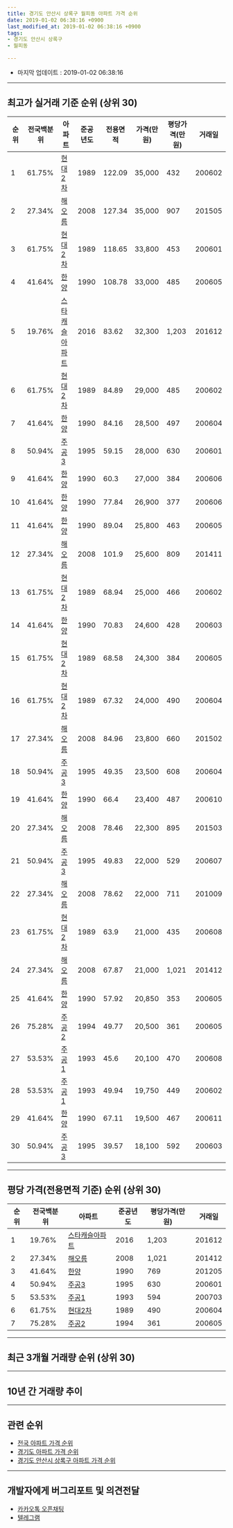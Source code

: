 ```yaml
---
title: 경기도 안산시 상록구 월피동 아파트 가격 순위
date: 2019-01-02 06:38:16 +0900
last_modified_at: 2019-01-02 06:38:16 +0900
tags:
- 경기도 안산시 상록구
- 월피동

---
```


* 마지막 업데이트 : 2019-01-02 06:38:16

---

## 최고가 실거래 기준 순위 (상위 30)


|순위|전국백분위|아파트|준공년도|전용면적|가격(만원)|평당가격(만원)|거래일|
|---|---|---|---|---|---|---|---|
|1|61.75%|[현대2차](https://search.naver.com/search.naver?query=%EA%B2%BD%EA%B8%B0%EB%8F%84+%EC%95%88%EC%82%B0%EC%8B%9C+%EC%83%81%EB%A1%9D%EA%B5%AC+%EC%9B%94%ED%94%BC%EB%8F%99+%ED%98%84%EB%8C%802%EC%B0%A8)|1989|122.09|35,000|432|200602|
|2|27.34%|[해오름](https://search.naver.com/search.naver?query=%EA%B2%BD%EA%B8%B0%EB%8F%84+%EC%95%88%EC%82%B0%EC%8B%9C+%EC%83%81%EB%A1%9D%EA%B5%AC+%EC%9B%94%ED%94%BC%EB%8F%99+%ED%95%B4%EC%98%A4%EB%A6%84)|2008|127.34|35,000|907|201505|
|3|61.75%|[현대2차](https://search.naver.com/search.naver?query=%EA%B2%BD%EA%B8%B0%EB%8F%84+%EC%95%88%EC%82%B0%EC%8B%9C+%EC%83%81%EB%A1%9D%EA%B5%AC+%EC%9B%94%ED%94%BC%EB%8F%99+%ED%98%84%EB%8C%802%EC%B0%A8)|1989|118.65|33,800|453|200601|
|4|41.64%|[한양](https://search.naver.com/search.naver?query=%EA%B2%BD%EA%B8%B0%EB%8F%84+%EC%95%88%EC%82%B0%EC%8B%9C+%EC%83%81%EB%A1%9D%EA%B5%AC+%EC%9B%94%ED%94%BC%EB%8F%99+%ED%95%9C%EC%96%91)|1990|108.78|33,000|485|200605|
|5|19.76%|[스타캐슬아파트](https://search.naver.com/search.naver?query=%EA%B2%BD%EA%B8%B0%EB%8F%84+%EC%95%88%EC%82%B0%EC%8B%9C+%EC%83%81%EB%A1%9D%EA%B5%AC+%EC%9B%94%ED%94%BC%EB%8F%99+%EC%8A%A4%ED%83%80%EC%BA%90%EC%8A%AC%EC%95%84%ED%8C%8C%ED%8A%B8)|2016|83.62|32,300|1,203|201612|
|6|61.75%|[현대2차](https://search.naver.com/search.naver?query=%EA%B2%BD%EA%B8%B0%EB%8F%84+%EC%95%88%EC%82%B0%EC%8B%9C+%EC%83%81%EB%A1%9D%EA%B5%AC+%EC%9B%94%ED%94%BC%EB%8F%99+%ED%98%84%EB%8C%802%EC%B0%A8)|1989|84.89|29,000|485|200602|
|7|41.64%|[한양](https://search.naver.com/search.naver?query=%EA%B2%BD%EA%B8%B0%EB%8F%84+%EC%95%88%EC%82%B0%EC%8B%9C+%EC%83%81%EB%A1%9D%EA%B5%AC+%EC%9B%94%ED%94%BC%EB%8F%99+%ED%95%9C%EC%96%91)|1990|84.16|28,500|497|200604|
|8|50.94%|[주공3](https://search.naver.com/search.naver?query=%EA%B2%BD%EA%B8%B0%EB%8F%84+%EC%95%88%EC%82%B0%EC%8B%9C+%EC%83%81%EB%A1%9D%EA%B5%AC+%EC%9B%94%ED%94%BC%EB%8F%99+%EC%A3%BC%EA%B3%B53)|1995|59.15|28,000|630|200601|
|9|41.64%|[한양](https://search.naver.com/search.naver?query=%EA%B2%BD%EA%B8%B0%EB%8F%84+%EC%95%88%EC%82%B0%EC%8B%9C+%EC%83%81%EB%A1%9D%EA%B5%AC+%EC%9B%94%ED%94%BC%EB%8F%99+%ED%95%9C%EC%96%91)|1990|60.3|27,000|384|200606|
|10|41.64%|[한양](https://search.naver.com/search.naver?query=%EA%B2%BD%EA%B8%B0%EB%8F%84+%EC%95%88%EC%82%B0%EC%8B%9C+%EC%83%81%EB%A1%9D%EA%B5%AC+%EC%9B%94%ED%94%BC%EB%8F%99+%ED%95%9C%EC%96%91)|1990|77.84|26,900|377|200606|
|11|41.64%|[한양](https://search.naver.com/search.naver?query=%EA%B2%BD%EA%B8%B0%EB%8F%84+%EC%95%88%EC%82%B0%EC%8B%9C+%EC%83%81%EB%A1%9D%EA%B5%AC+%EC%9B%94%ED%94%BC%EB%8F%99+%ED%95%9C%EC%96%91)|1990|89.04|25,800|463|200605|
|12|27.34%|[해오름](https://search.naver.com/search.naver?query=%EA%B2%BD%EA%B8%B0%EB%8F%84+%EC%95%88%EC%82%B0%EC%8B%9C+%EC%83%81%EB%A1%9D%EA%B5%AC+%EC%9B%94%ED%94%BC%EB%8F%99+%ED%95%B4%EC%98%A4%EB%A6%84)|2008|101.9|25,600|809|201411|
|13|61.75%|[현대2차](https://search.naver.com/search.naver?query=%EA%B2%BD%EA%B8%B0%EB%8F%84+%EC%95%88%EC%82%B0%EC%8B%9C+%EC%83%81%EB%A1%9D%EA%B5%AC+%EC%9B%94%ED%94%BC%EB%8F%99+%ED%98%84%EB%8C%802%EC%B0%A8)|1989|68.94|25,000|466|200602|
|14|41.64%|[한양](https://search.naver.com/search.naver?query=%EA%B2%BD%EA%B8%B0%EB%8F%84+%EC%95%88%EC%82%B0%EC%8B%9C+%EC%83%81%EB%A1%9D%EA%B5%AC+%EC%9B%94%ED%94%BC%EB%8F%99+%ED%95%9C%EC%96%91)|1990|70.83|24,600|428|200603|
|15|61.75%|[현대2차](https://search.naver.com/search.naver?query=%EA%B2%BD%EA%B8%B0%EB%8F%84+%EC%95%88%EC%82%B0%EC%8B%9C+%EC%83%81%EB%A1%9D%EA%B5%AC+%EC%9B%94%ED%94%BC%EB%8F%99+%ED%98%84%EB%8C%802%EC%B0%A8)|1989|68.58|24,300|384|200605|
|16|61.75%|[현대2차](https://search.naver.com/search.naver?query=%EA%B2%BD%EA%B8%B0%EB%8F%84+%EC%95%88%EC%82%B0%EC%8B%9C+%EC%83%81%EB%A1%9D%EA%B5%AC+%EC%9B%94%ED%94%BC%EB%8F%99+%ED%98%84%EB%8C%802%EC%B0%A8)|1989|67.32|24,000|490|200604|
|17|27.34%|[해오름](https://search.naver.com/search.naver?query=%EA%B2%BD%EA%B8%B0%EB%8F%84+%EC%95%88%EC%82%B0%EC%8B%9C+%EC%83%81%EB%A1%9D%EA%B5%AC+%EC%9B%94%ED%94%BC%EB%8F%99+%ED%95%B4%EC%98%A4%EB%A6%84)|2008|84.96|23,800|660|201502|
|18|50.94%|[주공3](https://search.naver.com/search.naver?query=%EA%B2%BD%EA%B8%B0%EB%8F%84+%EC%95%88%EC%82%B0%EC%8B%9C+%EC%83%81%EB%A1%9D%EA%B5%AC+%EC%9B%94%ED%94%BC%EB%8F%99+%EC%A3%BC%EA%B3%B53)|1995|49.35|23,500|608|200604|
|19|41.64%|[한양](https://search.naver.com/search.naver?query=%EA%B2%BD%EA%B8%B0%EB%8F%84+%EC%95%88%EC%82%B0%EC%8B%9C+%EC%83%81%EB%A1%9D%EA%B5%AC+%EC%9B%94%ED%94%BC%EB%8F%99+%ED%95%9C%EC%96%91)|1990|66.4|23,400|487|200610|
|20|27.34%|[해오름](https://search.naver.com/search.naver?query=%EA%B2%BD%EA%B8%B0%EB%8F%84+%EC%95%88%EC%82%B0%EC%8B%9C+%EC%83%81%EB%A1%9D%EA%B5%AC+%EC%9B%94%ED%94%BC%EB%8F%99+%ED%95%B4%EC%98%A4%EB%A6%84)|2008|78.46|22,300|895|201503|
|21|50.94%|[주공3](https://search.naver.com/search.naver?query=%EA%B2%BD%EA%B8%B0%EB%8F%84+%EC%95%88%EC%82%B0%EC%8B%9C+%EC%83%81%EB%A1%9D%EA%B5%AC+%EC%9B%94%ED%94%BC%EB%8F%99+%EC%A3%BC%EA%B3%B53)|1995|49.83|22,000|529|200607|
|22|27.34%|[해오름](https://search.naver.com/search.naver?query=%EA%B2%BD%EA%B8%B0%EB%8F%84+%EC%95%88%EC%82%B0%EC%8B%9C+%EC%83%81%EB%A1%9D%EA%B5%AC+%EC%9B%94%ED%94%BC%EB%8F%99+%ED%95%B4%EC%98%A4%EB%A6%84)|2008|78.62|22,000|711|201009|
|23|61.75%|[현대2차](https://search.naver.com/search.naver?query=%EA%B2%BD%EA%B8%B0%EB%8F%84+%EC%95%88%EC%82%B0%EC%8B%9C+%EC%83%81%EB%A1%9D%EA%B5%AC+%EC%9B%94%ED%94%BC%EB%8F%99+%ED%98%84%EB%8C%802%EC%B0%A8)|1989|63.9|21,000|435|200608|
|24|27.34%|[해오름](https://search.naver.com/search.naver?query=%EA%B2%BD%EA%B8%B0%EB%8F%84+%EC%95%88%EC%82%B0%EC%8B%9C+%EC%83%81%EB%A1%9D%EA%B5%AC+%EC%9B%94%ED%94%BC%EB%8F%99+%ED%95%B4%EC%98%A4%EB%A6%84)|2008|67.87|21,000|1,021|201412|
|25|41.64%|[한양](https://search.naver.com/search.naver?query=%EA%B2%BD%EA%B8%B0%EB%8F%84+%EC%95%88%EC%82%B0%EC%8B%9C+%EC%83%81%EB%A1%9D%EA%B5%AC+%EC%9B%94%ED%94%BC%EB%8F%99+%ED%95%9C%EC%96%91)|1990|57.92|20,850|353|200605|
|26|75.28%|[주공2](https://search.naver.com/search.naver?query=%EA%B2%BD%EA%B8%B0%EB%8F%84+%EC%95%88%EC%82%B0%EC%8B%9C+%EC%83%81%EB%A1%9D%EA%B5%AC+%EC%9B%94%ED%94%BC%EB%8F%99+%EC%A3%BC%EA%B3%B52)|1994|49.77|20,500|361|200605|
|27|53.53%|[주공1](https://search.naver.com/search.naver?query=%EA%B2%BD%EA%B8%B0%EB%8F%84+%EC%95%88%EC%82%B0%EC%8B%9C+%EC%83%81%EB%A1%9D%EA%B5%AC+%EC%9B%94%ED%94%BC%EB%8F%99+%EC%A3%BC%EA%B3%B51)|1993|45.6|20,100|470|200608|
|28|53.53%|[주공1](https://search.naver.com/search.naver?query=%EA%B2%BD%EA%B8%B0%EB%8F%84+%EC%95%88%EC%82%B0%EC%8B%9C+%EC%83%81%EB%A1%9D%EA%B5%AC+%EC%9B%94%ED%94%BC%EB%8F%99+%EC%A3%BC%EA%B3%B51)|1993|49.94|19,750|449|200602|
|29|41.64%|[한양](https://search.naver.com/search.naver?query=%EA%B2%BD%EA%B8%B0%EB%8F%84+%EC%95%88%EC%82%B0%EC%8B%9C+%EC%83%81%EB%A1%9D%EA%B5%AC+%EC%9B%94%ED%94%BC%EB%8F%99+%ED%95%9C%EC%96%91)|1990|67.11|19,500|467|200611|
|30|50.94%|[주공3](https://search.naver.com/search.naver?query=%EA%B2%BD%EA%B8%B0%EB%8F%84+%EC%95%88%EC%82%B0%EC%8B%9C+%EC%83%81%EB%A1%9D%EA%B5%AC+%EC%9B%94%ED%94%BC%EB%8F%99+%EC%A3%BC%EA%B3%B53)|1995|39.57|18,100|592|200603|


---

## 평당 가격(전용면적 기준) 순위 (상위 30)


|순위|전국백분위|아파트|준공년도|평당가격(만원)|거래일|
|---|---|---|---|---|---|
|1|19.76%|[스타캐슬아파트](https://search.naver.com/search.naver?query=%EA%B2%BD%EA%B8%B0%EB%8F%84+%EC%95%88%EC%82%B0%EC%8B%9C+%EC%83%81%EB%A1%9D%EA%B5%AC+%EC%9B%94%ED%94%BC%EB%8F%99+%EC%8A%A4%ED%83%80%EC%BA%90%EC%8A%AC%EC%95%84%ED%8C%8C%ED%8A%B8)|2016|1,203|201612|
|2|27.34%|[해오름](https://search.naver.com/search.naver?query=%EA%B2%BD%EA%B8%B0%EB%8F%84+%EC%95%88%EC%82%B0%EC%8B%9C+%EC%83%81%EB%A1%9D%EA%B5%AC+%EC%9B%94%ED%94%BC%EB%8F%99+%ED%95%B4%EC%98%A4%EB%A6%84)|2008|1,021|201412|
|3|41.64%|[한양](https://search.naver.com/search.naver?query=%EA%B2%BD%EA%B8%B0%EB%8F%84+%EC%95%88%EC%82%B0%EC%8B%9C+%EC%83%81%EB%A1%9D%EA%B5%AC+%EC%9B%94%ED%94%BC%EB%8F%99+%ED%95%9C%EC%96%91)|1990|769|201205|
|4|50.94%|[주공3](https://search.naver.com/search.naver?query=%EA%B2%BD%EA%B8%B0%EB%8F%84+%EC%95%88%EC%82%B0%EC%8B%9C+%EC%83%81%EB%A1%9D%EA%B5%AC+%EC%9B%94%ED%94%BC%EB%8F%99+%EC%A3%BC%EA%B3%B53)|1995|630|200601|
|5|53.53%|[주공1](https://search.naver.com/search.naver?query=%EA%B2%BD%EA%B8%B0%EB%8F%84+%EC%95%88%EC%82%B0%EC%8B%9C+%EC%83%81%EB%A1%9D%EA%B5%AC+%EC%9B%94%ED%94%BC%EB%8F%99+%EC%A3%BC%EA%B3%B51)|1993|594|200703|
|6|61.75%|[현대2차](https://search.naver.com/search.naver?query=%EA%B2%BD%EA%B8%B0%EB%8F%84+%EC%95%88%EC%82%B0%EC%8B%9C+%EC%83%81%EB%A1%9D%EA%B5%AC+%EC%9B%94%ED%94%BC%EB%8F%99+%ED%98%84%EB%8C%802%EC%B0%A8)|1989|490|200604|
|7|75.28%|[주공2](https://search.naver.com/search.naver?query=%EA%B2%BD%EA%B8%B0%EB%8F%84+%EC%95%88%EC%82%B0%EC%8B%9C+%EC%83%81%EB%A1%9D%EA%B5%AC+%EC%9B%94%ED%94%BC%EB%8F%99+%EC%A3%BC%EA%B3%B52)|1994|361|200605|


---

## 최근 3개월 거래량 순위 (상위 30)


<div style="width:100%;">
    <canvas id="deal_count_ranking" height="250"></canvas>
</div>


<script>
new Chart(document.getElementById("deal_count_ranking"), {
    type: 'horizontalBar',
    data: {
        labels: ['한양', '주공1', '주공3', '주공2', '현대2차', '해오름'],
        datasets: [{
            label: '실거래 수',
            data: [4, 3, 2, 2, 1, 1],
            borderColor: "rgba(255, 0, 128, 1)",
            backgroundColor: "rgba(255, 0, 128, 0.5)",
            fill: false,
        }]
    },
    options: {
        responsive: true,
        title: {
            display: true,
            text: '최근 3개월 거래량 순위'
        },
        tooltips: {
            mode: 'index',
            intersect: false,
            callbacks: {
                title: function(tooltipItems, data) {
                    return "실거래 수:";
                },
                label: function(tooltipItem, data) {
                    return data.labels[tooltipItem.index] + ": " + tooltipItem.xLabel;
                }
            }
        },
        hover: {
            mode: 'nearest',
            intersect: true
        },
        scales: {
            xAxes: [{
                display: true,
                scaleLabel: {
                    display: true,
                    labelString: '실거래 수'
                },
                ticks: {
                    suggestedMin: 0,
                }
            }],
            yAxes: [{
                display: true,
                ticks: {
                    autoSkip: false,
                    callback: function(value, index, values) {
                        if (value.length > 15)
                            return value.substr(0, 13) + "...";
                        else
                            return value;
                    }
                },
                scaleLabel: {
                    display: false,
                }
            }]
        }
    }
});

</script>


---

## 10년 간 거래량 추이


<div style="width:100%;">
    <canvas id="deal_progress" height="250"></canvas>
</div>

<script>
new Chart(document.getElementById("deal_progress"), {
    type: 'line',
    data: {
        labels: ['200901','200902','200903','200904','200905','200906','200907','200908','200909','200910','200911','200912','201001','201002','201003','201004','201005','201006','201007','201008','201009','201010','201011','201012','201101','201102','201103','201104','201105','201106','201107','201108','201109','201110','201111','201112','201201','201202','201203','201204','201205','201206','201207','201208','201209','201210','201211','201212','201301','201302','201303','201304','201305','201306','201307','201308','201309','201310','201311','201312','201401','201402','201403','201404','201405','201406','201407','201408','201409','201410','201411','201412','201501','201502','201503','201504','201505','201506','201507','201508','201509','201510','201511','201512','201601','201602','201603','201604','201605','201606','201607','201608','201609','201610','201611','201612','201701','201702','201703','201704','201705','201706','201707','201708','201709','201710','201711','201712','201801','201802','201803','201804','201805','201806','201807','201808','201809','201810','201811','201812','201901'],
        datasets: [{
            label: '실거래 수',
            pointRadius: 1,
            data: [5, 14, 23, 30, 33, 29, 30, 45, 45, 23, 81, 19, 17, 21, 32, 12, 10, 13, 16, 10, 18, 28, 17, 26, 28, 38, 29, 20, 24, 35, 25, 40, 25, 26, 24, 17, 20, 31, 28, 15, 32, 9, 10, 11, 17, 22, 22, 11, 12, 15, 28, 20, 27, 29, 28, 23, 24, 37, 26, 17, 26, 37, 38, 29, 31, 25, 24, 35, 70, 43, 40, 31, 40, 31, 83, 43, 39, 18, 29, 50, 32, 45, 29, 17, 21, 9, 24, 19, 32, 15, 20, 16, 25, 27, 14, 10, 8, 12, 18, 24, 21, 24, 26, 14, 10, 14, 17, 11, 12, 9, 13, 11, 10, 9, 10, 12, 18, 27, 11, 2, 0],
            borderColor: "rgba(255, 201, 14, 1)",
            backgroundColor: "rgba(255, 201, 14, 0.5)",
            fill: true,
        }]
    },
    options: {
        responsive: true,
        title: {
            display: true,
            text: '10년간 거래량 추이'
        },
        tooltips: {
            mode: 'index',
            intersect: false,
        },
        hover: {
            mode: 'nearest',
            intersect: true
        },
        scales: {
            xAxes: [{
                display: true,
                scaleLabel: {
                    display: true,
                    labelString: '년/월'
                }
            }],
            yAxes: [{
                display: true,
                ticks: {
                    suggestedMin: 0,
                },
                scaleLabel: {
                    display: true,
                    labelString: '실거래 수'
                }
            }]
        }
    }
});

</script>


---

## 관련 순위

- [전국 아파트 가격 순위](https://inasie.github.io/apt-ranking/전국)
- [경기도 아파트 가격 순위](https://inasie.github.io/apt-ranking/경기도)
- [경기도 안산시 상록구 아파트 가격 순위](https://inasie.github.io/apt-ranking/경기도-안산시-상록구)


---

## 개발자에게 버그리포트 및 의견전달

- [카카오톡 오픈채팅](https://open.kakao.com/o/gLJUAP4)
- [텔레그램](https://t.me/inasie)

